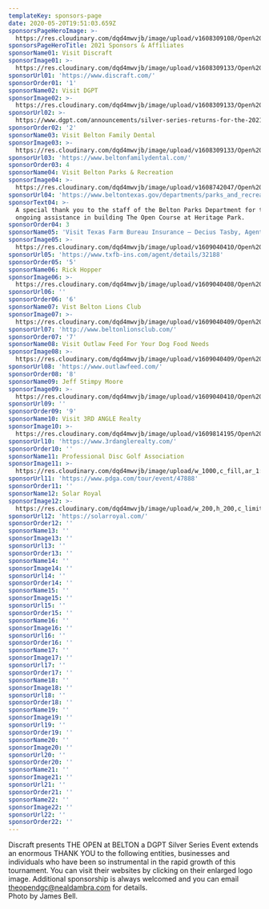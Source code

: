 ```yaml
---
templateKey: sponsors-page
date: 2020-05-20T19:51:03.659Z
sponsorsPageHeroImage: >-
  https://res.cloudinary.com/dqd4mwvjb/image/upload/v1608309108/Open%20DGC/Sponsors/banner_1920x1000_21sponsors_v9mrxx.jpg
sponsorsPageHeroTitle: 2021 Sponsors & Affiliates
sponsorName01: Visit Discraft
sponsorImage01: >-
  https://res.cloudinary.com/dqd4mwvjb/image/upload/v1608309133/Open%20DGC/Sponsors/sponsor_21_1000x600_01_discraft_qjurbh.jpg
sponsorUrl01: 'https://www.discraft.com/'
sponsorOrder01: '1'
sponsorName02: Visit DGPT
sponsorImage02: >-
  https://res.cloudinary.com/dqd4mwvjb/image/upload/v1608309133/Open%20DGC/Sponsors/sponsor_21_1000x600_02_dgpt_xufve3.jpg
sponsorUrl02: >-
  https://www.dgpt.com/announcements/silver-series-returns-for-the-2021-touring-season/
sponsorOrder02: '2'
sponsorName03: Visit Belton Family Dental
sponsorImage03: >-
  https://res.cloudinary.com/dqd4mwvjb/image/upload/v1608309133/Open%20DGC/Sponsors/sponsor_21_1000x600_03_beltondental_cdzney.jpg
sponsorUrl03: 'https://www.beltonfamilydental.com/'
sponsorOrder03: 4
sponsorName04: Visit Belton Parks & Recreation
sponsorImage04: >-
  https://res.cloudinary.com/dqd4mwvjb/image/upload/v1608742047/Open%20DGC/Sponsors/sponsor_21_1000x600_04_beltoncity_wrzp8l.jpg
sponsorUrl04: 'https://www.beltontexas.gov/departments/parks_and_recreation/index.php'
sponsorText04: >-
  A special thank you to the staff of the Belton Parks Department for their
  ongoing assistance in building The Open Course at Heritage Park.
sponsorOrder04: 3
sponsorName05: 'Visit Texas Farm Bureau Insurance – Decius Tasby, Agent'
sponsorImage05: >-
  https://res.cloudinary.com/dqd4mwvjb/image/upload/v1609040410/Open%20DGC/Sponsors/sponsor_21_1000x600_txfarmtasby_fakee5.jpg
sponsorUrl05: 'https://www.txfb-ins.com/agent/details/32188'
sponsorOrder05: '5'
sponsorName06: Rick Hopper
sponsorImage06: >-
  https://res.cloudinary.com/dqd4mwvjb/image/upload/v1609040408/Open%20DGC/Sponsors/sponsor_21_1000x600_hopper_kiclm4.jpg
sponsorUrl06: ''
sponsorOrder06: '6'
sponsorName07: Vist Belton Lions Club
sponsorImage07: >-
  https://res.cloudinary.com/dqd4mwvjb/image/upload/v1609040409/Open%20DGC/Sponsors/sponsor_21_1000x600_lions_kmfsfc.jpg
sponsorUrl07: 'http://www.beltonlionsclub.com/'
sponsorOrder07: '7'
sponsorName08: Visit Outlaw Feed For Your Dog Food Needs
sponsorImage08: >-
  https://res.cloudinary.com/dqd4mwvjb/image/upload/v1609040409/Open%20DGC/Sponsors/sponsor_21_1000x600_outlawdog_xwslg6.jpg
sponsorUrl08: 'https://www.outlawfeed.com/'
sponsorOrder08: '8'
sponsorName09: Jeff Stimpy Moore
sponsorImage09: >-
  https://res.cloudinary.com/dqd4mwvjb/image/upload/v1609040410/Open%20DGC/Sponsors/sponsor_21_1000x600_stimpy_sfnzkn.jpg
sponsorUrl09: ''
sponsorOrder09: '9'
sponsorName10: Visit 3RD ANGLE Realty
sponsorImage10: >-
  https://res.cloudinary.com/dqd4mwvjb/image/upload/v1609814195/Open%20DGC/Sponsors/sponsor_21_1000x600_3rdangle_ugshcc.jpg
sponsorUrl10: 'https://www.3rdanglerealty.com/'
sponsorOrder10: ''
sponsorName11: Professional Disc Golf Association
sponsorImage11: >-
  https://res.cloudinary.com/dqd4mwvjb/image/upload/w_1000,c_fill,ar_1:1,g_auto,r_max,bo_5px_solid_red,b_rgb:262c35/v1610035904/Open%20DGC/Sponsors/sponsor_21_1000x600_pdga_szcket.jpg
sponsorUrl11: 'https://www.pdga.com/tour/event/47888'
sponsorOrder11: ''
sponsorName12: Solar Royal
sponsorImage12: >-
  https://res.cloudinary.com/dqd4mwvjb/image/upload/w_200,h_200,c_limit,e_blur:400,o_90,b_black/l_text:arial_80:®,ar_1:1,c_lfill,o_60,co_rgb:ffffff,b_rgb:000000,r_max/v1610035911/Open%20DGC/Sponsors/sponsor_21_1000x600_solarroyal_xi9whb.jpg
sponsorUrl12: 'https://solarroyal.com/'
sponsorOrder12: ''
sponsorName13: ''
sponsorImage13: ''
sponsorUrl13: ''
sponsorOrder13: ''
sponsorName14: ''
sponsorImage14: ''
sponsorUrl14: ''
sponsorOrder14: ''
sponsorName15: ''
sponsorImage15: ''
sponsorUrl15: ''
sponsorOrder15: ''
sponsorName16: ''
sponsorImage16: ''
sponsorUrl16: ''
sponsorOrder16: ''
sponsorName17: ''
sponsorImage17: ''
sponsorUrl17: ''
sponsorOrder17: ''
sponsorName18: ''
sponsorImage18: ''
sponsorUrl18: ''
sponsorOrder18: ''
sponsorName19: ''
sponsorImage19: ''
sponsorUrl19: ''
sponsorOrder19: ''
sponsorName20: ''
sponsorImage20: ''
sponsorUrl20: ''
sponsorOrder20: ''
sponsorName21: ''
sponsorImage21: ''
sponsorUrl21: ''
sponsorOrder21: ''
sponsorName22: ''
sponsorImage22: ''
sponsorUrl22: ''
sponsorOrder22: ''
---
```

Discraft presents THE OPEN at BELTON a DGPT Silver Series Event extends an enormous THANK YOU to the following entities, businesses and individuals who have been so instrumental in the rapid growth of this tournament. You can visit their websites by clicking on their enlarged logo image. Additional sponsorship is always welcomed and you can email <theopendgc@nealdambra.com> for details.
<br/>
Photo by James Bell.